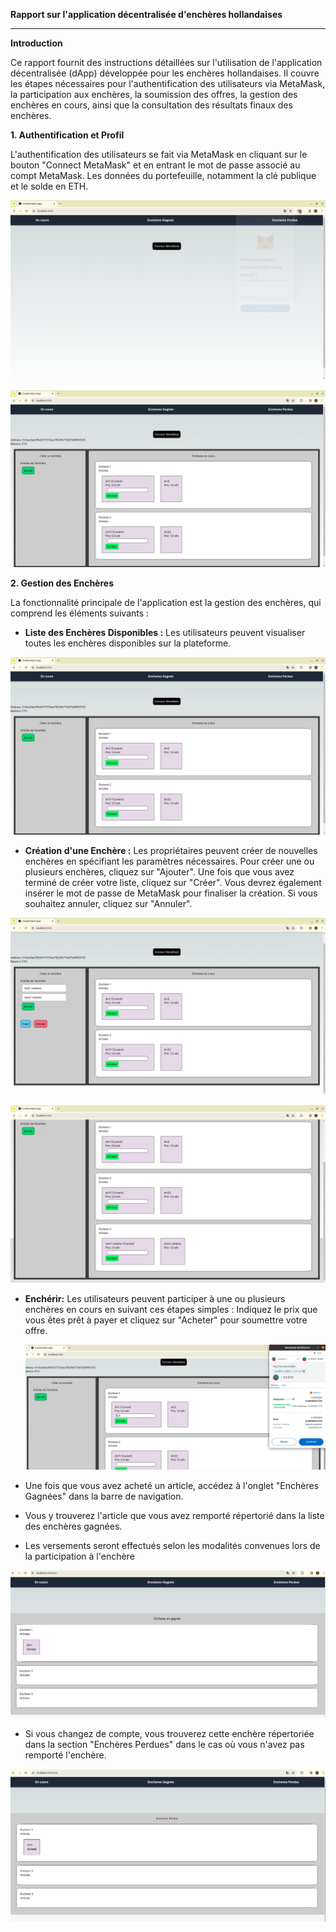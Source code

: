 **Rapport sur l'application décentralisée d'enchères hollandaises**

---

**Introduction**

Ce rapport fournit des instructions détaillées sur l'utilisation de l'application décentralisée (dApp) développée pour les enchères hollandaises. Il couvre les étapes nécessaires pour l'authentification des utilisateurs via MetaMask, la participation aux enchères, la soumission des offres, la gestion des enchères en cours, ainsi que la consultation des résultats finaux des enchères.


**1. Authentification et Profil**

L'authentification des utilisateurs se fait via MetaMask en cliquant sur le bouton "Connect MetaMask" et en entrant le mot de passe associé au compt MetaMask.
Les données du portefeuille, notamment la clé publique et le solde en ETH.  


![Capture1](./Capture/Capture1.png)
  
![Capture2](./Capture/Capture2.png)

 




**2. Gestion des Enchères**

La fonctionnalité principale de l'application est la gestion des enchères, qui comprend les éléments suivants :

- **Liste des Enchères Disponibles :** Les utilisateurs peuvent visualiser toutes les enchères disponibles sur la plateforme.

![Capture2](./Capture/Capture2.png)

  


- **Création d'une Enchère :** Les propriétaires peuvent créer de nouvelles enchères en spécifiant les paramètres nécessaires. Pour créer une ou plusieurs enchères, cliquez sur "Ajouter". Une fois que vous avez terminé de créer votre liste, cliquez sur "Créer". Vous devrez également insérer le mot de passe de MetaMask pour finaliser la création. Si vous souhaitez annuler, cliquez sur "Annuler".

![Capture3](./Capture/Capture3.png)



![Capture4](./Capture/Capture4.png)


  
- **Enchérir:** Les utilisateurs peuvent participer à une ou plusieurs enchères en cours en suivant ces étapes simples :
   Indiquez le prix que vous êtes prêt à payer et cliquez sur "Acheter" pour soumettre votre offre.

   ![Capture5](./Capture/Capture5.png)

- Une fois que vous avez acheté un article, accédez à l'onglet "Enchères Gagnées" dans la barre de navigation.
- Vous y trouverez l'article que vous avez remporté répertorié dans la liste des enchères gagnées. 
- Les versements seront effectués selon les modalités convenues lors de la participation à l'enchère


 ![Capture6](./Capture/Capture6.png)

  
- Si vous changez de compte, vous trouverez cette enchère répertoriée dans la section "Enchères Perdues" dans le cas où vous n'avez pas remporté l'enchère.

 ![Capture7](./Capture/Capture7.png)


